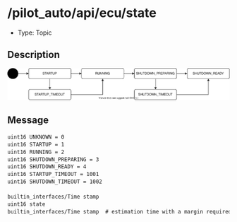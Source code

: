 # /pilot_auto/api/ecu/state

- Type: Topic

## Description

![ecu-state](./state.drawio.svg)

## Message

```txt
uint16 UNKNOWN = 0
uint16 STARTUP = 1
uint16 RUNNING = 2
uint16 SHUTDOWN_PREPARING = 3
uint16 SHUTDOWN_READY = 4
uint16 STARTUP_TIMEOUT = 1001
uint16 SHUTDOWN_TIMEOUT = 1002

builtin_interfaces/Time stamp
uint16 state
builtin_interfaces/Time stamp  # estimation time with a margin required for shutdown
```
